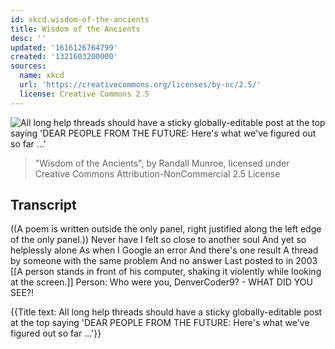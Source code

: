 ```yaml
---
id: xkcd.wisdom-of-the-ancients
title: Wisdom of the Ancients
desc: ''
updated: '1616126764799'
created: '1321603200000'
sources:
  name: xkcd
  url: 'https://creativecommons.org/licenses/by-nc/2.5/'
  license: Creative Commons 2.5
---
```

![All long help threads should have a sticky globally-editable post at the top saying 'DEAR PEOPLE FROM THE FUTURE: Here's what we've figured out so far ...'](https://imgs.xkcd.com/comics/wisdom_of_the_ancients.png)
> "Wisdom of the Ancients", by Randall Munroe, licensed under Creative Commons Attribution-NonCommercial 2.5 License

## Transcript
((A poem is written outside the only panel, right justified along the left edge of the only panel.))
Never have I felt so close to another soul
And yet so helplessly alone
As when I Google an error
And there's one result
A thread by someone with the same problem
And no answer
Last posted to in 2003
[[A person stands in front of his computer, shaking it violently while looking at the screen.]]
Person: Who were you, DenverCoder9? - 
WHAT DID YOU SEE?!


{{Title text: All long help threads should have a sticky globally-editable post at the top saying 'DEAR PEOPLE FROM THE FUTURE: Here's what we've figured out so far ...'}}
